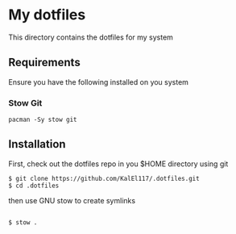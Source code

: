 # My dotfiles

This directory contains the dotfiles for my system

## Requirements

Ensure you have the following installed on you system

### Stow Git

```
pacman -Sy stow git
```

## Installation

First, check out the dotfiles repo in you $HOME directory using git

```
$ git clone https://github.com/KalEl117/.dotfiles.git
$ cd .dotfiles
```

then use GNU stow to create symlinks

```

$ stow .
```





